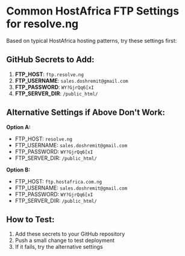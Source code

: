 # Common HostAfrica FTP Settings for resolve.ng

Based on typical HostAfrica hosting patterns, try these settings first:

## GitHub Secrets to Add:

1. **FTP_HOST**: `ftp.resolve.ng`
2. **FTP_USERNAME**: `sales.doshremit@gmail.com` 
3. **FTP_PASSWORD**: `WY?GjrQq6[xI`
4. **FTP_SERVER_DIR**: `/public_html/`

## Alternative Settings if Above Don't Work:

**Option A:**
- FTP_HOST: `resolve.ng`
- FTP_USERNAME: `sales.doshremit@gmail.com`
- FTP_PASSWORD: `WY?GjrQq6[xI`
- FTP_SERVER_DIR: `/public_html/`

**Option B:**
- FTP_HOST: `ftp.hostafrica.com.ng`
- FTP_USERNAME: `sales.doshremit@gmail.com`
- FTP_PASSWORD: `WY?GjrQq6[xI`
- FTP_SERVER_DIR: `/public_html/`

## How to Test:
1. Add these secrets to your GitHub repository
2. Push a small change to test deployment
3. If it fails, try the alternative settings
